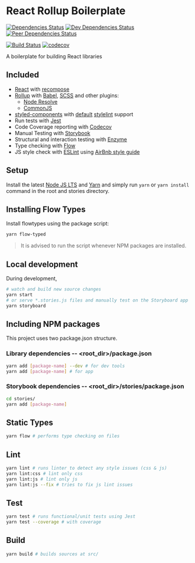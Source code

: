 # React Rollup Boilerplate

[![Dependencies Status](https://david-dm.org/psychobolt/react-rollup-boilerplate.svg)](https://david-dm.org/psychobolt/react-rollup-boilerplate)
[![Dev Dependencies Status](https://david-dm.org/psychobolt/react-rollup-boilerplate/dev-status.svg)](https://david-dm.org/psychobolt/react-rollup-boilerplate?type=dev)
[![Peer Dependencies Status](https://david-dm.org/psychobolt/react-rollup-boilerplate/peer-status.svg)](https://david-dm.org/psychobolt/react-rollup-boilerplate?type=peer)

[![Build Status](https://travis-ci.org/psychobolt/react-rollup-boilerplate.svg?branch=master)](https://travis-ci.org/psychobolt/react-rollup-boilerplate)
[![codecov](https://codecov.io/gh/psychobolt/react-rollup-boilerplate/branch/master/graph/badge.svg)](https://codecov.io/gh/psychobolt/react-rollup-boilerplate)

A boilerplate for building React libraries

## Included

- [React](https://reactjs.org/) with [recompose](https://github.com/acdlite/recompose)
- [Rollup](https://rollupjs.org/) with [Babel](https://www.npmjs.com/package/rollup-plugin-babel), [SCSS](https://www.npmjs.com/package/rollup-plugin-scss) and other plugins:
    - [Node Resolve](https://www.npmjs.com/package/rollup-plugin-node-resolve)
    - [CommonJS](https://www.npmjs.com/package/rollup-plugin-commonjs)
- [styled-components](https://www.styled-components.com/) with [default](https://www.styled-components.com/docs/tooling#stylelint) [stylelint](https://stylelint.io/) support
- Run tests with [Jest](https://facebook.github.io/jest/)
- Code Coverage reporting with [Codecov](https://codecov.io/)
- Manual Testing with [Storybook](https://storybook.js.org/)
- Structural and interaction testing with [Enzyme](https://github.com/airbnb/enzyme)
- Type checking with [Flow](https://flow.org)
- JS style check with [ESLint](http://eslint.org/) using [AirBnb style guide](https://github.com/airbnb/javascript)

## Setup

Install the latest [Node JS LTS](https://nodejs.org/) and [Yarn](https://yarnpkg.com) and simply run ```yarn``` or ```yarn install``` command in the root and stories directory.

## Installing Flow Types

Install flowtypes using the package script:
```sh
yarn flow-typed
```

> It is advised to run the script whenever NPM packages are installed.

## Local development

During development,
```sh
# watch and build new source changes
yarn start
# or serve *.stories.js files and manually test on the Storyboard app
yarn storyboard
```

## Including NPM packages

This project uses two package.json structure.

### Library dependencies -- <root_dir>/package.json

```sh
yarn add [package-name] --dev # for dev tools
yarn add [package-name] # for app
```

### Storybook dependencies -- <root_dir>/stories/package.json

```sh
cd stories/
yarn add [package-name]
```

## Static Types

```sh
yarn flow # performs type checking on files
```

## Lint

```sh
yarn lint # runs linter to detect any style issues (css & js)
yarn lint:css # lint only css
yarn lint:js # lint only js
yarn lint:js --fix # tries to fix js lint issues
```

## Test

```sh
yarn test # runs functional/unit tests using Jest
yarn test --coverage # with coverage
```

## Build

```sh
yarn build # builds sources at src/
```